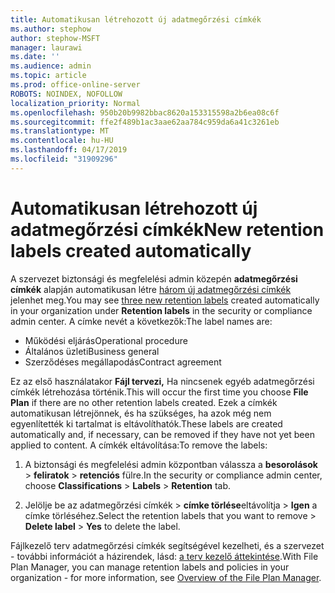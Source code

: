 ```yaml
---
title: Automatikusan létrehozott új adatmegőrzési címkék
ms.author: stephow
author: stephow-MSFT
manager: laurawi
ms.date: ''
ms.audience: admin
ms.topic: article
ms.prod: office-online-server
ROBOTS: NOINDEX, NOFOLLOW
localization_priority: Normal
ms.openlocfilehash: 950b20b9982bbac8620a153315598a2b6ea08c6f
ms.sourcegitcommit: ffe2f489b1ac3aae62aa784c959da6a41c3261eb
ms.translationtype: MT
ms.contentlocale: hu-HU
ms.lasthandoff: 04/17/2019
ms.locfileid: "31909296"
---
```

# <a name="new-retention-labels-created-automatically"></a><span data-ttu-id="9fff8-102">Automatikusan létrehozott új adatmegőrzési címkék</span><span class="sxs-lookup"><span data-stu-id="9fff8-102">New retention labels created automatically</span></span>

<span data-ttu-id="9fff8-103">A szervezet biztonsági és megfelelési admin közepén **adatmegőrzési címkék** alapján automatikusan létre [három új adatmegőrzési címkék](https://docs.microsoft.com/en-us/office365/securitycompliance/file-plan-manager#default-retention-labels-and-label-policy) jelenhet meg.</span><span class="sxs-lookup"><span data-stu-id="9fff8-103">You may see [three new retention labels](https://docs.microsoft.com/en-us/office365/securitycompliance/file-plan-manager#default-retention-labels-and-label-policy) created automatically in your organization under **Retention labels** in the security or compliance admin center.</span></span> <span data-ttu-id="9fff8-104">A címke nevét a következők:</span><span class="sxs-lookup"><span data-stu-id="9fff8-104">The label names are:</span></span>

- <span data-ttu-id="9fff8-105">Működési eljárás</span><span class="sxs-lookup"><span data-stu-id="9fff8-105">Operational procedure</span></span>
- <span data-ttu-id="9fff8-106">Általános üzleti</span><span class="sxs-lookup"><span data-stu-id="9fff8-106">Business general</span></span>
- <span data-ttu-id="9fff8-107">Szerződéses megállapodás</span><span class="sxs-lookup"><span data-stu-id="9fff8-107">Contract agreement</span></span>

<span data-ttu-id="9fff8-108">Ez az első használatakor **Fájl tervezi,** Ha nincsenek egyéb adatmegőrzési címkék létrehozása történik.</span><span class="sxs-lookup"><span data-stu-id="9fff8-108">This will occur the first time you choose **File Plan** if there are no other retention labels created.</span></span> <span data-ttu-id="9fff8-109">Ezek a címkék automatikusan létrejönnek, és ha szükséges, ha azok még nem egyenlítették ki tartalmat is eltávolíthatók.</span><span class="sxs-lookup"><span data-stu-id="9fff8-109">These labels are created automatically and, if necessary, can be removed if they have not yet been applied to content.</span></span> <span data-ttu-id="9fff8-110">A címkék eltávolítása:</span><span class="sxs-lookup"><span data-stu-id="9fff8-110">To remove the labels:</span></span>

1. <span data-ttu-id="9fff8-111">A biztonsági és megfelelési admin központban válassza a **besorolások** > **feliratok** > **retenciós** fülre.</span><span class="sxs-lookup"><span data-stu-id="9fff8-111">In the security or compliance admin center, choose **Classifications** > **Labels** > **Retention** tab.</span></span>

1. <span data-ttu-id="9fff8-112">Jelölje be az adatmegőrzési címkék > **címke törlése**eltávolítja > **Igen** a címke törléséhez.</span><span class="sxs-lookup"><span data-stu-id="9fff8-112">Select the retention labels that you want to remove > **Delete label** > **Yes** to delete the label.</span></span>

<span data-ttu-id="9fff8-113">Fájlkezelő terv adatmegőrzési címkék segítségével kezelheti, és a szervezet - további információt a házirendek, lásd: [a terv kezelő áttekintése](https://docs.microsoft.com/en-us/office365/securitycompliance/file-plan-manager).</span><span class="sxs-lookup"><span data-stu-id="9fff8-113">With File Plan Manager, you can manage retention labels and policies in your organization - for more information, see [Overview of the File Plan Manager](https://docs.microsoft.com/en-us/office365/securitycompliance/file-plan-manager).</span></span>